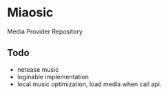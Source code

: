 # Miaosic

Media Provider Repository


## Todo

- netease music
- loginable implementation
- local music optimization, load media when call api.